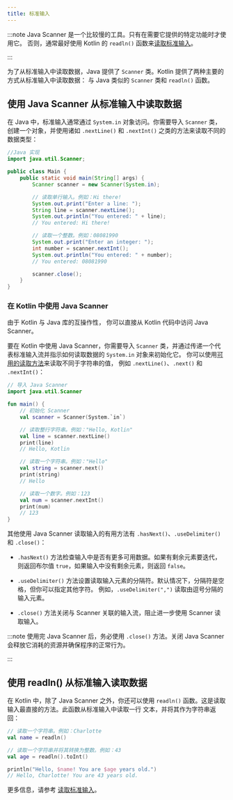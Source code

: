```yaml
---
title: 标准输入
---
```

:::note
Java Scanner 是一个比较慢的工具。只有在需要它提供的特定功能时才使用它。
否则，通常最好使用 Kotlin 的 `readln()` 函数来[读取标准输入](basic-syntax#read-from-the-standard-input)。

:::

为了从标准输入中读取数据，Java 提供了 `Scanner` 类。Kotlin 提供了两种主要的方式从标准输入中读取数据：
与 Java 类似的 `Scanner` 类和 `readln()` 函数。

## 使用 Java Scanner 从标准输入中读取数据

在 Java 中，标准输入通常通过 `System.in` 对象访问。你需要导入 `Scanner` 类，
创建一个对象，并使用诸如 `.nextLine()` 和 `.nextInt()` 之类的方法来读取不同的数据类型：

```java
//Java 实现
import java.util.Scanner;

public class Main {
    public static void main(String[] args) {
        Scanner scanner = new Scanner(System.in);

        // 读取单行输入。例如：Hi there!
        System.out.print("Enter a line: ");
        String line = scanner.nextLine();
        System.out.println("You entered: " + line);
        // You entered: Hi there!

        // 读取一个整数。例如：08081990
        System.out.print("Enter an integer: ");
        int number = scanner.nextInt();
        System.out.println("You entered: " + number);
        // You entered: 08081990

        scanner.close();
    }
}
```

### 在 Kotlin 中使用 Java Scanner

由于 Kotlin 与 Java 库的互操作性，
你可以直接从 Kotlin 代码中访问 Java Scanner。

要在 Kotlin 中使用 Java Scanner，你需要导入 `Scanner` 类，并通过传递一个代表标准输入流并指示如何读取数据的 `System.in` 对象来初始化它。
你可以使用[可用的读取方法](https://docs.oracle.com/javase/8/docs/api/java/util/Scanner.html)来读取不同于字符串的值，
例如 `.nextLine()`、`.next()` 和 `.nextInt()`：

```kotlin
// 导入 Java Scanner
import java.util.Scanner

fun main() {
    // 初始化 Scanner
    val scanner = Scanner(System.`in`)

    // 读取整行字符串。例如："Hello, Kotlin"
    val line = scanner.nextLine()
    print(line)
    // Hello, Kotlin

    // 读取一个字符串。例如："Hello"
    val string = scanner.next()
    print(string)
    // Hello

    // 读取一个数字。例如：123
    val num = scanner.nextInt()
    print(num)
    // 123
}
```

其他使用 Java Scanner 读取输入的有用方法有 `.hasNext()`、`.useDelimiter()` 和 `.close()`：

*  `.hasNext()`
   方法检查输入中是否有更多可用数据。如果有剩余元素要迭代，则返回布尔值 `true`，如果输入中没有剩余元素，则返回 `false`。

*  `.useDelimiter()` 方法设置读取输入元素的分隔符。默认情况下，分隔符是空格，但你可以指定其他字符。
   例如，`.useDelimiter(",")` 读取由逗号分隔的输入元素。

*  `.close()` 方法关闭与 Scanner 关联的输入流，阻止进一步使用 Scanner 读取输入。

:::note
使用完 Java Scanner 后，务必使用 `.close()` 方法。关闭 Java Scanner
会释放它消耗的资源并确保程序的正常行为。

:::

## 使用 readln() 从标准输入读取数据

在 Kotlin 中，除了 Java Scanner 之外，你还可以使用 `readln()` 函数。这是读取输入最直接的方法。此函数从标准输入中读取一行
文本，并将其作为字符串返回：

```kotlin
// 读取一个字符串。例如：Charlotte
val name = readln()

// 读取一个字符串并将其转换为整数。例如：43
val age = readln().toInt()

println("Hello, $name! You are $age years old.")
// Hello, Charlotte! You are 43 years old.
```

更多信息，请参考 [读取标准输入](read-standard-input)。